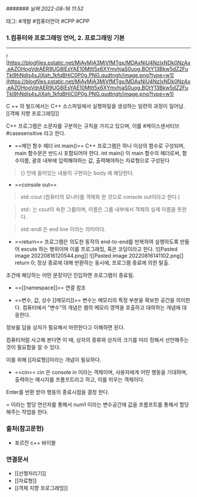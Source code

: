 ####### *날짜  2022-08-16 11:52*

태그: #개발 #컴퓨터언어 #CPP #CPP

### 1.컴퓨터와 프로그래밍 언어, 2. 프로그래밍 기본
---
![https://blogfiles.pstatic.net/MjAyMjA3MjVfMTgx/MDAxNjU4NzIxNDk0NzAx.eAZOHogVdrAER9UG8lEsYAE10Mtlt5x6XYmvhjaS0uog.BOtY13Bkw5dZ2FuTkl9hNdIs4sJiXqh_1kfqBHiC0P0g.PNG.qudtngh/image.png?type=w1](https://blogfiles.pstatic.net/MjAyMjA3MjVfMTgx/MDAxNjU4NzIxNDk0NzAx.eAZOHogVdrAER9UG8lEsYAE10Mtlt5x6XYmvhjaS0uog.BOtY13Bkw5dZ2FuTkl9hNdIs4sJiXqh_1kfqBHiC0P0g.PNG.qudtngh/image.png?type=w1)

C ++ 의 빌드에서는 C++ 소스파일에서 실행파일을 생성하는 일련의 과정이 일어남.
[[객체 지향 프로그래밍]]

C++ 프로그램은 소문자를 구분하는 규칙을 가지고 있으며, 이를 #케이스센서티브 #casesensitive 라고 한다.

 - ==메인 함수 헤더 int main()==
C++ 프로그램은 하나 이상의 함수로 구성되며, main 함수문은 반드시 포함되어야 한다.
int main() 이 main 함수의 헤더로써, 함수이름, 괄호 내부에 입력해야하는 값, 출력해야하는 자료형으로 구성된다
> {} 안에 들어있는 내용이 구현되는 body 에 해당한다.

- ==console out==
> std::cout (컴퓨터의 모니터를 객체화 한 것으로 console out이라고 한다.)

> std:: 는 cout이 속한 그룹이며, 이름은 그룹 내부에서 객체의 실제 이름을 뜻한다.

> std::endl 은 end line 이라는 의미이다.

- ==return==
프로그램은 의도한 동작의 end-to-end를 반복하여 실행하도록 만들어 excute 하는 행위이며 이를 프로그래밍, 혹은 코딩이라고 한다.
![[Pasted image 20220816120544.png]]
![[Pasted image 20220816141102.png]]
return 0; 정상 종료에 대해 반환하는 동시에, 프로그램 종료에 의한 탈출.

조건에 해당하는 어떤 문장이던 진입하면 프로그램이 종료됨.

- ==[[namespace]]==
연결 참조

- ==변수, 값, 상수 [[메모리]]==
변수는 메모리의 특정 부분을 확보한 공간을 의미한다.
컴퓨터에서 "변수"의 개념은 램의 메모리 영역을 호출하고 대여하는 개념에 대응한다.

정보를 담을 상자가 필요해서 마련한다고 이해하면 된다.

컴퓨터처럼 사고해 본다면 이 때, 상자의 종류와 상자의 크기를 미리 정해서 선언해주는 것이 필요함을 알 수 있다.

이를 위해 [[자료형]]이라는 개념이 필요하다.

- ==cin==
cin 은 console in 이라는 객체이며, 사용자에게 어떤 행동을 기대하며, 출력하는 메시지를 프롬프트라고 하고, 이를 띄우는 객체이다.

Enter를 반환 받아 행동의 종료시점을 결정 한다.

= 이라는 할당 연산자를 통해서 num1 이라는 변수공간에 값을 프롬프트를 통해서 할당해주는 작업을 한다.


### 출처(참고문헌)
- 포르잔 c++ 바이블

### 연결문서
- [[선행처리기]]
- [[자료형]]
- [[객체 지향 프로그래밍]]


